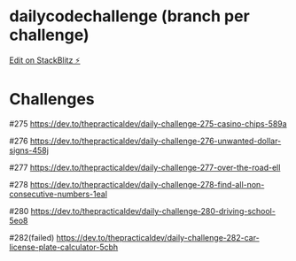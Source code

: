 # dailycodechallenge (branch per challenge)

[Edit on StackBlitz ⚡️](https://stackblitz.com/edit/dailycodechallenge)

# Challenges
#275
https://dev.to/thepracticaldev/daily-challenge-275-casino-chips-589a

#276
https://dev.to/thepracticaldev/daily-challenge-276-unwanted-dollar-signs-458j

#277
https://dev.to/thepracticaldev/daily-challenge-277-over-the-road-ell

#278
https://dev.to/thepracticaldev/daily-challenge-278-find-all-non-consecutive-numbers-1eal

#280
https://dev.to/thepracticaldev/daily-challenge-280-driving-school-5eo8

#282(failed)
https://dev.to/thepracticaldev/daily-challenge-282-car-license-plate-calculator-5cbh



